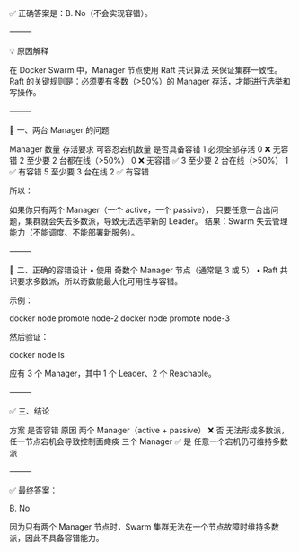 ✅ 正确答案是：B. No（不会实现容错）。

⸻

💡 原因解释

在 Docker Swarm 中，Manager 节点使用 Raft 共识算法 来保证集群一致性。
Raft 的关键规则是：必须要有多数（>50%）的 Manager 存活，才能进行选举和写操作。

⸻

🧩 一、两台 Manager 的问题

Manager 数量	存活要求	可容忍宕机数量	是否具备容错
1	必须全部存活	0	❌ 无容错
2	至少要 2 台都在线（>50%）	0	❌ 无容错
✅ 3	至少要 2 台在线（>50%）	1	✅ 有容错
5	至少要 3 台在线	2	✅ 有容错

所以：

如果你只有两个 Manager（一个 active，一个 passive），
只要任意一台出问题，集群就会失去多数派，导致无法选举新的 Leader。
结果：Swarm 失去管理能力（不能调度、不能部署新服务）。

⸻

🧱 二、正确的容错设计
	•	使用 奇数个 Manager 节点（通常是 3 或 5）
	•	Raft 共识要求多数派，所以奇数能最大化可用性与容错。

示例：

docker node promote node-2
docker node promote node-3

然后验证：

docker node ls

应有 3 个 Manager，其中 1 个 Leader、2 个 Reachable。

⸻

✅ 三、结论

方案	是否容错	原因
两个 Manager（active + passive）	❌ 否	无法形成多数派，任一节点宕机会导致控制面瘫痪
三个 Manager	✅ 是	任意一个宕机仍可维持多数派


⸻

✅ 最终答案：

B. No

因为只有两个 Manager 节点时，Swarm 集群无法在一个节点故障时维持多数派，因此不具备容错能力。